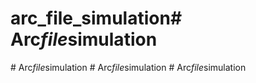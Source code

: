 # arc_file_simulation#   A r c _ f i l e _ s i m u l a t i o n  
 #   A r c _ f i l e _ s i m u l a t i o n  
 #   A r c _ f i l e _ s i m u l a t i o n  
 #   A r c _ f i l e _ s i m u l a t i o n  
 
